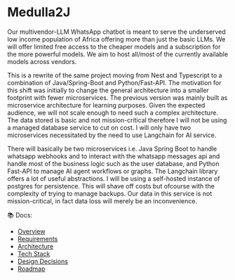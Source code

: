 # Medulla2J

Our multivendor-LLM WhatsApp chatbot is meant to serve the underserved low income population of Africa offering more than just the basic LLMs. We will offer limited free
access to the cheaper models and a subscription for the more powerful models. We aim to host all/most of the currently available models across vendors.

This is a rewrite of the same project moving from Nest and Typescript to a combination of Java/Spring-Boot and Python/Fast-API. The motivation
for this shift was initially to change the general architecture into a smaller footprint with fewer microservices. The previous version was
mainly built as microservice architecture for learning purposes. Given the expected audience, we will not scale enough to need such a complex architecture.
The data stored is basic and not mission-critical therefore I will not be using a managed database service to cut on cost. I will only have two microservices necessitated
by the need to use Langchain for AI service.

There will basically be two microservices i.e. Java Spring Boot to handle whatsapp webhooks and to interact with the whatsapp messages api and handle most of the
business logic such as the user database, and Python Fast-API to manage AI agent workflows or graphs. The Langchain library offers a lot of useful abstractions. I will be using a
self-hosted instance of postgres for persistence. This will shave off costs but ofcourse with the complexity of trying to manage backups. Our data in this service is not mission-critical,
in fact data loss will merely be an inconvenience.

📚 Docs:
- [Overview](00-Overview.md)
- [Requirements](01-Requirements.md)
- [Architecture](02-Architecture.md)
- [Tech Stack](03-Tech-Stack.md)
- [Design Decisions](04-Decisions.md)
- [Roadmap](05-Roadmap.md)
